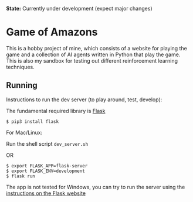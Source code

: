 **State:** Currently under development (expect major changes)

# Game of Amazons
This is a hobby project of mine, which consists of a website for playing the game and a collection of AI agents written in Python that play the game.
This is also my sandbox for testing out different reinforcement learning techniques.

## Running
Instructions to run the dev server (to play around, test, develop):

The fundamental required library is [Flask](https://flask.palletsprojects.com)
```
$ pip3 install flask
```

For Mac/Linux:

Run the shell script `dev_server.sh`

OR

```
$ export FLASK_APP=flask-server
$ export FLASK_ENV=development
$ flask run
```
  
The app is not tested for Windows, you can try to run the server using the [instructions on the Flask website](https://flask.palletsprojects.com/en/1.1.x/tutorial/factory/?highlight=windows#run-the-application)
